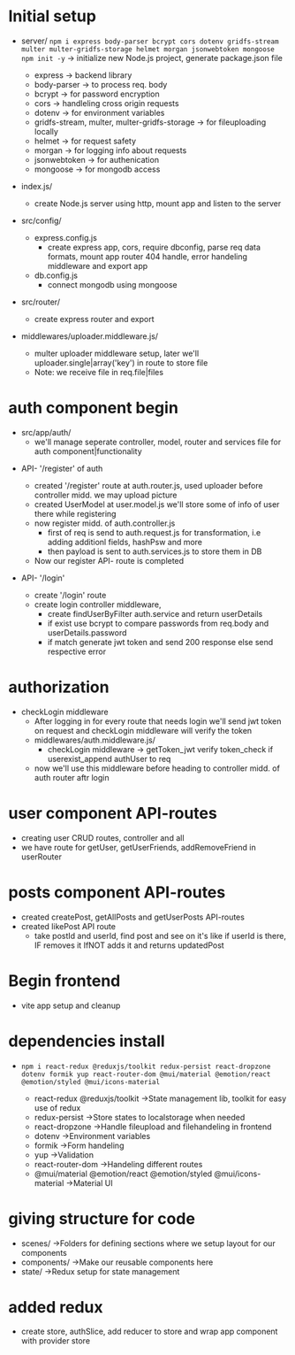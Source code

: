 # Initial setup
- server/
     `npm i express body-parser bcrypt cors dotenv gridfs-stream multer multer-gridfs-storage helmet morgan jsonwebtoken mongoose`
     `npm init -y` -> initialize new Node.js project, generate package.json file
    - express -> backend library
    - body-parser -> to process req. body
    - bcrypt -> for password encryption
    - cors -> handleling cross origin requests
    - dotenv -> for environment variables
    - gridfs-stream, multer, multer-gridfs-storage -> for fileuploading locally
    - helmet -> for request safety
    - morgan -> for logging info about requests
    - jsonwebtoken -> for authenication
    - mongoose -> for mongodb access

    
- index.js/
     - create Node.js server using http, mount app and listen to the server

- src/config/
     - express.config.js
          - create express app, cors, require dbconfig, parse req data formats, mount app router 404 handle, error handeling middleware and export app
     - db.config.js
          - connect mongodb using mongoose
- src/router/
     - create express router and export

- middlewares/uploader.middleware.js/
     - multer uploader middleware setup, later we'll uploader.single|array('key') in route to store file
     - Note: we receive file in req.file|files


# auth component begin

* src/app/auth/
     - we'll manage seperate controller, model, router and services file for auth component|functionality

- API- '/register' of auth 
     - created '/register' route at auth.router.js, used uploader before controller midd. we may upload picture
     - created UserModel at user.model.js we'll store some of info of user there while registering
     - now register midd. of auth.controller.js
          - first of req is send to auth.request.js for transformation, i.e adding additionl fields, hashPsw and more
          - then payload is sent to auth.services.js to store them in DB
     - Now our register API- route is completed

- API- '/login' 
     - create '/login' route
     - create login controller middleware,
          - create findUserByFilter auth.service and return userDetails
          - if exist use bcrypt to compare passwords from req.body and userDetails.password
          - if match generate jwt token and send 200 response else send respective error


# authorization 

* checkLogin middleware
     - After logging in for every route that needs login we'll send jwt token on request and checkLogin middleware will verify the token
     - middlewares/auth.middleware.js/
          - checkLogin middleware -> getToken_jwt verify token_check if userexist_append authUser to req
     - now we'll use this middleware before heading to controller midd. of auth router aftr login


# user component API-routes
- creating user CRUD routes, controller and all
- we have route for getUser, getUserFriends, addRemoveFriend in userRouter

# posts component API-routes
- created createPost, getAllPosts and getUserPosts API-routes
- created likePost API route
     - take postId and userId, find post and see on it's like if userId is there, IF removes it IfNOT adds it and returns updatedPost



# Begin frontend 
- vite app setup and cleanup

# dependencies install
- `npm i react-redux @reduxjs/toolkit redux-persist react-dropzone dotenv formik yup react-router-dom @mui/material @emotion/react @emotion/styled @mui/icons-material`

     - react-redux @reduxjs/toolkit ->State management lib, toolkit for easy use of redux
     - redux-persist ->Store states to localstorage when needed
     - react-dropzone ->Handle fileupload and filehandeling in frontend
     - dotenv ->Environment variables
     - formik ->Form handeling
     - yup ->Validation
     - react-router-dom ->Handeling different routes
     - @mui/material @emotion/react @emotion/styled @mui/icons-material ->Material UI


# giving structure for code 
- scenes/  ->Folders for defining sections where we setup layout for our components
- components/ ->Make our reusable components here
- state/ ->Redux setup for state management  

# added redux 
- create store, authSlice, add reducer to store and wrap app component with provider store
